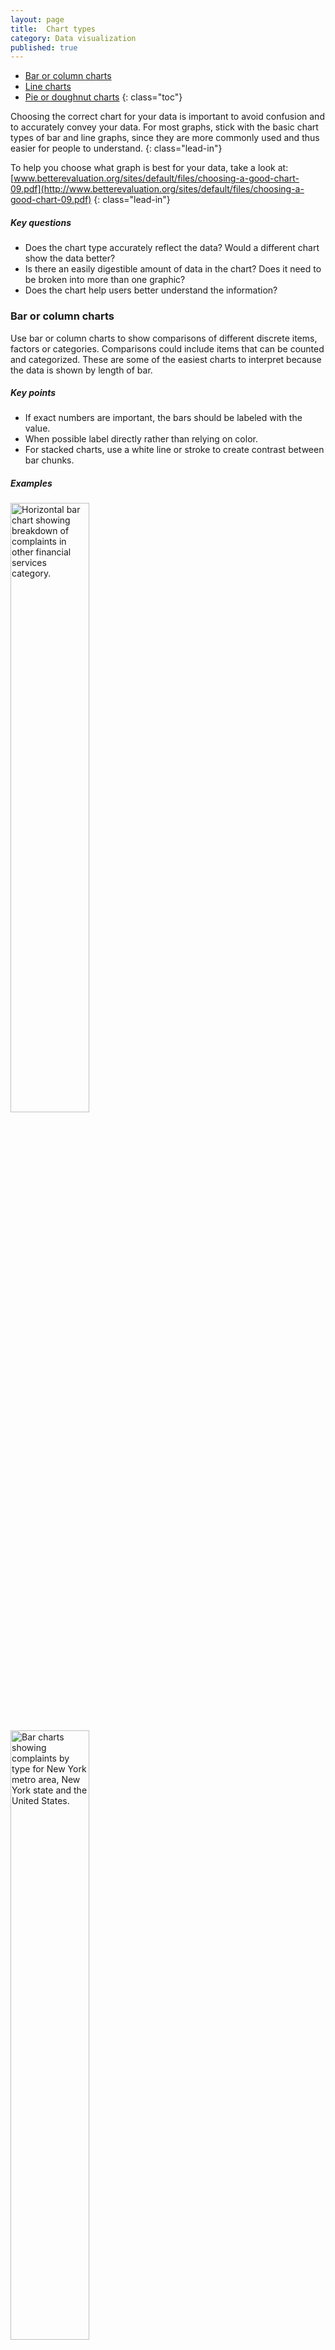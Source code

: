 ```yaml
---
layout: page
title:  Chart types
category: Data visualization
published: true
---
```


- [Bar or column charts](#bar-or-column-charts)
- [Line charts](#line-charts)
- [Pie or doughnut charts](#pie-or-doughnut-charts)
 {: class="toc"}


Choosing the correct chart for your data is important to avoid confusion and to
accurately convey your data. For most graphs, stick with the basic chart types
of bar and line graphs, since they are more commonly used and thus easier for
people to understand.
{: class="lead-in"}

To help you choose what graph is best for your data, take a look at:
[www.betterevaluation.org/sites/default/files/choosing-a-good-chart-09.pdf](http://www.betterevaluation.org/sites/default/files/choosing-a-good-chart-09.pdf)
{: class="lead-in"}

##### Key questions
* Does the chart type accurately reflect the data? Would a different chart show
the data better?
* Is there an easily digestible amount of data in the chart? Does it need to be
broken into more than one graphic?
* Does the chart help users better understand the information?

### Bar or column charts
Use bar or column charts to show comparisons of different discrete items,
factors or categories. Comparisons could include items that can be counted and
categorized. These are some of the easiest charts to interpret because the data
is shown by length of bar.

##### Key points
* If exact numbers are important, the bars should be labeled with the value.
* When possible label directly rather than relying on color.
* For stacked charts, use a white line or stroke to create contrast between bar
chunks.

##### Examples

<img src="{{site.baseurl}}/static/img/data-visualization/bar-chart-1.png"
alt="Horizontal bar chart showing breakdown of complaints in other financial
services category." height="50%" width="50%">

<img src="{{site.baseurl}}/static/img/data-visualization/bar-chart-2.png"
alt="Bar charts showing complaints by type for New York metro area, New
York state and the United States." height="50%" width="50%">

<img src="{{site.baseurl}}/static/img/data-visualization/bar-chart-3.png"
alt="Stacked bar chart showing breakdown of complaints in other financial
services category." height="50%" width="50%">

<img src="{{site.baseurl}}/static/img/data-visualization/bar-chart-4.png"
alt="Bar charts showing complaints by region (New York metro area, New
York state and the United States) for different financial categories."
height="50%" width="50%">

### Line charts
Use when you have one factor over time to show change. Start your axis at 0 and
label your axis to avoid confusion.

##### Key points
* Label your lines directly or use different patterns for each line.
* Generally show five or fewer lines to avoid confusion.
* Consider using many small line charts if you need to show more factors.
(These are called small multiples charts.)

##### Examples

<img src="{{site.baseurl}}/static/img/data-visualization/line-chart-1.png"
alt="Line chart showing complaints from Florida from July 2011 to December
2016." height="50%" width="50%">

<img src="{{site.baseurl}}/static/img/data-visualization/line-chart-2.png"
alt="Line chart showing change in college credit card agreement trends between
2009 and 2015." height="50%" width="50%">

### Pie or doughnut charts
Use when you have less than six things that add up to 100%. Use the middle of
the doughnut to highlight the number or category type. You could also consider
using a stacked bar chart instead.

##### Key points
* The slices should add up to 100%.
* Use 5 or less slices.
* Directly label all slices.
* Use a white outline or stroke to create contrast between the slices.

##### Examples

<img src="{{site.baseurl}}/static/img/data-visualization/doughnut-chart-1.png"
alt="Three doughnut charts of varying percentages." height="50%" width="50%">

<img src="{{site.baseurl}}/static/img/data-visualization/doughnut-chart-2.jpg"
alt="A doughnut chart used within a social media graphic." height="50%"
width="50%">
